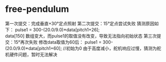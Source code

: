 # free-pendulum
第一次提交：完成垂直+30°定点照射
第二次提交：15°定点尝试失败
    猜测原因如下：
    pulse1 = 300-(20.0/9.0)*data[pitch1+26];	
    data[150] 数组变大，而pulse1的取值没有改变，导致无法指向初始状态
第三次提交：15°再次失败
    修改data取值为60后：
    pulse1 = 300-(20.0/9.0)*data[pitch1+60];	//初始为0
    由于高度减小，舵机响应过慢，猜测为舵机硬件问题，暂时无法解决